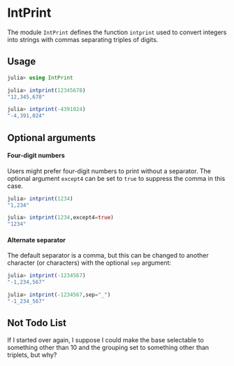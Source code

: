 # IntPrint

The module `IntPrint` defines the function `intprint` used to convert
integers into strings with commas separating triples of digits.

## Usage

```julia
julia> using IntPrint

julia> intprint(12345678)
"12,345,678"

julia> intprint(-4391024)
"-4,391,024"
```

## Optional arguments

#### Four-digit numbers

Users might prefer four-digit numbers to print without a separator.
The optional argument `except4` can be set to `true` to suppress the
comma in this case.
```julia
julia> intprint(1234)
"1,234"

julia> intprint(1234,except4=true)
"1234"
```

#### Alternate separator

The default separator is a comma, but this can be changed
to another character (or characters) with the optional `sep`
argument:
```julia
julia> intprint(-1234567)
"-1,234,567"

julia> intprint(-1234567,sep="_")
"-1_234_567"
```

## Not Todo List

If I started over again, I suppose I could make the
base selectable to something other than 10
and the grouping set to something other than triplets,
but why?
